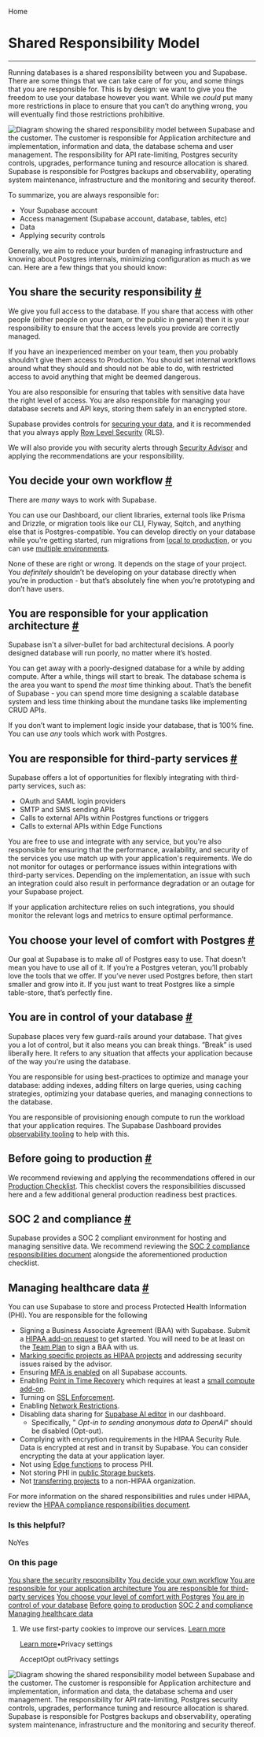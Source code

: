 Home

# Shared Responsibility Model

* * *

Running databases is a shared responsibility between you and Supabase. There are some things that we can take care of for you, and some things that you are responsible for. This is by design: we want to give you the freedom to use your database however you want. While we _could_ put many more restrictions in place to ensure that you can’t do anything wrong, you will eventually find those restrictions prohibitive.

![Diagram showing the shared responsibility model between Supabase and the customer. The customer is responsible for Application architecture and implementation, information and data, the database schema and user management. The responsibility for API rate-limiting, Postgres security controls, upgrades, performance tuning and resource allocation is shared. Supabase is responsible for Postgres backups and observability, operating system maintenance, infrastructure and the monitoring and security thereof.](https://supabase.com/docs/_next/image?url=%2Fdocs%2Fimg%2Fplatform%2Fshared-responsibility-model--light.png&w=3840&q=75&dpl=dpl_9WgBm3X43HXGqPuPh4vSvQgRaZyZ)

To summarize, you are always responsible for:

- Your Supabase account
- Access management (Supabase account, database, tables, etc)
- Data
- Applying security controls

Generally, we aim to reduce your burden of managing infrastructure and knowing about Postgres internals, minimizing configuration as much as we can. Here are a few things that you should know:

## You share the security responsibility [\#](https://supabase.com/docs/guides/deployment/shared-responsibility-model\#you-share-the-security-responsibility)

We give you full access to the database. If you share that access with other people (either people on your team, or the public in general) then it is your responsibility to ensure that the access levels you provide are correctly managed.

If you have an inexperienced member on your team, then you probably shouldn’t give them access to Production. You should set internal workflows around what they should and should not be able to do, with restricted access to avoid anything that might be deemed dangerous.

You are also responsible for ensuring that tables with sensitive data have the right level of access. You are also responsible for managing your database secrets and API keys, storing them safely in an encrypted store.

Supabase provides controls for [securing your data](https://supabase.com/docs/guides/database/secure-data), and it is recommended that you always apply [Row Level Security](https://supabase.com/docs/guides/database/postgres/row-level-security) (RLS).

We will also provide you with security alerts through [Security Advisor](https://supabase.com/dashboard/project/_/database/security-advisor) and applying the recommendations are your responsibility.

## You decide your own workflow [\#](https://supabase.com/docs/guides/deployment/shared-responsibility-model\#you-decide-your-own-workflow)

There are _many_ ways to work with Supabase.

You can use our Dashboard, our client libraries, external tools like Prisma and Drizzle, or migration tools like our CLI, Flyway, Sqitch, and anything else that is Postgres-compatible. You can develop directly on your database while you're getting started, run migrations from [local to production](https://supabase.com/docs/guides/getting-started/local-development), or you can use [multiple environments](https://supabase.com/docs/guides/cli/managing-environments).

None of these are right or wrong. It depends on the stage of your project. You _definitely_ shouldn’t be developing on your database directly when you’re in production - but that’s absolutely fine when you’re prototyping and don’t have users.

## You are responsible for your application architecture [\#](https://supabase.com/docs/guides/deployment/shared-responsibility-model\#you-are-responsible-for-your-application-architecture)

Supabase isn't a silver-bullet for bad architectural decisions. A poorly designed database will run poorly, no matter where it’s hosted.

You can get away with a poorly-designed database for a while by adding compute. After a while, things will start to break. The database schema is the area you want to spend _the most_ time thinking about. That’s the benefit of Supabase - you can spend more time designing a scalable database system and less time thinking about the mundane tasks like implementing CRUD APIs.

If you don’t want to implement logic inside your database, that is 100% fine. You can use _any_ tools which work with Postgres.

## You are responsible for third-party services [\#](https://supabase.com/docs/guides/deployment/shared-responsibility-model\#you-are-responsible-for-third-party-services)

Supabase offers a lot of opportunities for flexibly integrating with third-party services, such as:

- OAuth and SAML login providers
- SMTP and SMS sending APIs
- Calls to external APIs within Postgres functions or triggers
- Calls to external APIs within Edge Functions

You are free to use and integrate with any service, but you're also responsible for ensuring that the performance, availability, and security of the services you use match up with your application's requirements. We do not monitor for outages or performance issues within integrations with third-party services. Depending on the implementation, an issue with such an integration could also result in performance degradation or an outage for your Supabase project.

If your application architecture relies on such integrations, you should monitor the relevant logs and metrics to ensure optimal performance.

## You choose your level of comfort with Postgres [\#](https://supabase.com/docs/guides/deployment/shared-responsibility-model\#you-choose-your-level-of-comfort-with-postgres)

Our goal at Supabase is to make _all_ of Postgres easy to use. That doesn’t mean you have to use all of it. If you’re a Postgres veteran, you’ll probably love the tools that we offer. If you’ve never used Postgres before, then start smaller and grow into it. If you just want to treat Postgres like a simple table-store, that’s perfectly fine.

## You are in control of your database [\#](https://supabase.com/docs/guides/deployment/shared-responsibility-model\#you-are-in-control-of-your-database)

Supabase places very few guard-rails around your database. That gives you a lot of control, but it also means you can break things. ”Break” is used liberally here. It refers to any situation that affects your application because of the way you're using the database.

You are responsible for using best-practices to optimize and manage your database: adding indexes, adding filters on large queries, using caching strategies, optimizing your database queries, and managing connections to the database.

You are responsible of provisioning enough compute to run the workload that your application requires. The Supabase Dashboard provides [observability tooling](https://supabase.com/dashboard/project/_/reports/database) to help with this.

## Before going to production [\#](https://supabase.com/docs/guides/deployment/shared-responsibility-model\#before-going-to-production)

We recommend reviewing and applying the recommendations offered in our [Production Checklist](https://supabase.com/docs/guides/platform/going-into-prod). This checklist covers the responsibilities discussed here and a few additional general production readiness best practices.

## SOC 2 and compliance [\#](https://supabase.com/docs/guides/deployment/shared-responsibility-model\#soc-2-and-compliance)

Supabase provides a SOC 2 compliant environment for hosting and managing sensitive data. We recommend reviewing the [SOC 2 compliance responsibilities document](https://supabase.com/docs/guides/security/soc-2-compliance) alongside the aforementioned production checklist.

## Managing healthcare data [\#](https://supabase.com/docs/guides/deployment/shared-responsibility-model\#managing-healthcare-data)

You can use Supabase to store and process Protected Health Information (PHI). You are responsible for the following

- Signing a Business Associate Agreement (BAA) with Supabase. Submit a [HIPAA add-on request](https://forms.supabase.com/hipaa2) to get started. You will need to be at least on the [Team Plan](https://supabase.com/pricing) to sign a BAA with us.
- [Marking specific projects as HIPAA projects](https://supabase.com/docs/guides/platform/hipaa-projects) and addressing security issues raised by the advisor.
- Ensuring [MFA is enabled](https://supabase.com/docs/guides/platform/multi-factor-authentication) on all Supabase accounts.
- Enabling [Point in Time Recovery](https://supabase.com/docs/guides/platform/backups#point-in-time-recovery) which requires at least a [small compute add-on](https://supabase.com/docs/guides/platform/compute-add-ons).
- Turning on [SSL Enforcement](https://supabase.com/docs/guides/platform/ssl-enforcement).
- Enabling [Network Restrictions](https://supabase.com/docs/guides/platform/network-restrictions).
- Disabling data sharing for [Supabase AI editor](https://supabase.com/dashboard/org/_/general) in our dashboard.
  - Specifically, " _Opt-in to sending anonymous data to OpenAI_" should be disabled (Opt-out).
- Complying with encryption requirements in the HIPAA Security Rule. Data is encrypted at rest and in transit by Supabase. You can consider encrypting the data at your application layer.
- Not using [Edge functions](https://supabase.com/docs/guides/functions) to process PHI.
- Not storing PHI in [public Storage buckets](https://supabase.com/docs/guides/storage/buckets/fundamentals#public-buckets).
- Not [transferring projects](https://supabase.com/docs/guides/platform/project-transfer) to a non-HIPAA organization.

For more information on the shared responsibilities and rules under HIPAA, review the [HIPAA compliance responsibilities document](https://supabase.com/docs/guides/security/hipaa-compliance).

### Is this helpful?

NoYes

### On this page

[You share the security responsibility](https://supabase.com/docs/guides/deployment/shared-responsibility-model#you-share-the-security-responsibility) [You decide your own workflow](https://supabase.com/docs/guides/deployment/shared-responsibility-model#you-decide-your-own-workflow) [You are responsible for your application architecture](https://supabase.com/docs/guides/deployment/shared-responsibility-model#you-are-responsible-for-your-application-architecture) [You are responsible for third-party services](https://supabase.com/docs/guides/deployment/shared-responsibility-model#you-are-responsible-for-third-party-services) [You choose your level of comfort with Postgres](https://supabase.com/docs/guides/deployment/shared-responsibility-model#you-choose-your-level-of-comfort-with-postgres) [You are in control of your database](https://supabase.com/docs/guides/deployment/shared-responsibility-model#you-are-in-control-of-your-database) [Before going to production](https://supabase.com/docs/guides/deployment/shared-responsibility-model#before-going-to-production) [SOC 2 and compliance](https://supabase.com/docs/guides/deployment/shared-responsibility-model#soc-2-and-compliance) [Managing healthcare data](https://supabase.com/docs/guides/deployment/shared-responsibility-model#managing-healthcare-data)

1. We use first-party cookies to improve our services. [Learn more](https://supabase.com/privacy#8-cookies-and-similar-technologies-used-on-our-european-services)



   [Learn more](https://supabase.com/privacy#8-cookies-and-similar-technologies-used-on-our-european-services)•Privacy settings





   AcceptOpt outPrivacy settings


![Diagram showing the shared responsibility model between Supabase and the customer. The customer is responsible for Application architecture and implementation, information and data, the database schema and user management. The responsibility for API rate-limiting, Postgres security controls, upgrades, performance tuning and resource allocation is shared. Supabase is responsible for Postgres backups and observability, operating system maintenance, infrastructure and the monitoring and security thereof.](https://supabase.com/docs/_next/image?url=%2Fdocs%2Fimg%2Fplatform%2Fshared-responsibility-model--light.png&w=3840&q=75&dpl=dpl_9WgBm3X43HXGqPuPh4vSvQgRaZyZ)